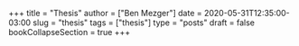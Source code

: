 +++
title = "Thesis"
author = ["Ben Mezger"]
date = 2020-05-31T12:35:00-03:00
slug = "thesis"
tags = ["thesis"]
type = "posts"
draft = false
bookCollapseSection = true
+++
